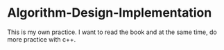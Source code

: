 # Algorithm-Design-Implementation

This is my own practice. I want to read the book and at the same time, do more practice with c++.
